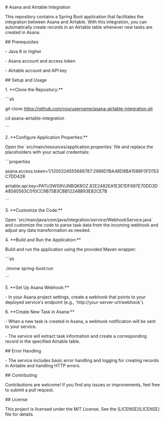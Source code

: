 \# Asana and Airtable Integration

This repository contains a Spring Boot application that facilitates the
integration between Asana and Airtable. With this integration, you can
automatically create records in an Airtable table whenever new tasks are
created in Asana.

\## Prerequisites

\- Java 8 or higher

\- Asana account and access token

\- Airtable account and API key

\## Setup and Usage

1\. \*\*Clone the Repository:\*\*

\`\`\`sh

git clone https://github.com/yourusername/asana-airtable-integration.git

cd asana-airtable-integration

\`\`\`

2\. \*\*Configure Application Properties:\*\*

Open the \`src/main/resources/application.properties\` file and replace
the placeholders with your actual credentials:

\`\`\`properties

asana.access.token=1/1205324555686787:2989D1BA48D8BA1588F0FD153C7DD428

airtable.api.key=PATU3WG9VJNBQKROZ.82E2482EA1E3E1DF687E70DD3DA8580563C010CC9B75B3CBB12248B93E82CE7B

\`\`\`

3\. \*\*Customize the Code:\*\*

Open \`src/main/java/com/java/integration/service/WebhookService.java\`
and customize the code to parse task data from the incoming webhook and
adjust any data transformation as needed.

4\. \*\*Build and Run the Application:\*\*

Build and run the application using the provided Maven wrapper:

\`\`\`sh

./mvnw spring-boot:run

\`\`\`

5\. \*\*Set Up Asana Webhook:\*\*

\- In your Asana project settings, create a webhook that points to your
deployed service\'s endpoint (e.g., \`http://your-server-url/webhook\`).

6\. \*\*Create New Task in Asana:\*\*

\- When a new task is created in Asana, a webhook notification will be
sent to your service.

\- The service will extract task information and create a corresponding
record in the specified Airtable table.

\## Error Handling

\- The service includes basic error handling and logging for creating
records in Airtable and handling HTTP errors.

\## Contributing

Contributions are welcome! If you find any issues or improvements, feel
free to submit a pull request.

\## License

This project is licensed under the MIT License. See the
\[LICENSE\](LICENSE) file for details.
